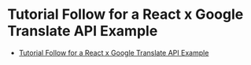 <!-- generated by markdown-notes-tree -->

# Tutorial Follow for a React x Google Translate API Example

<!-- optional markdown-notes-tree directory description starts here -->

<!-- optional markdown-notes-tree directory description ends here -->

- [Tutorial Follow for a React x Google Translate API Example](GoogleTranslateAPI.md)
